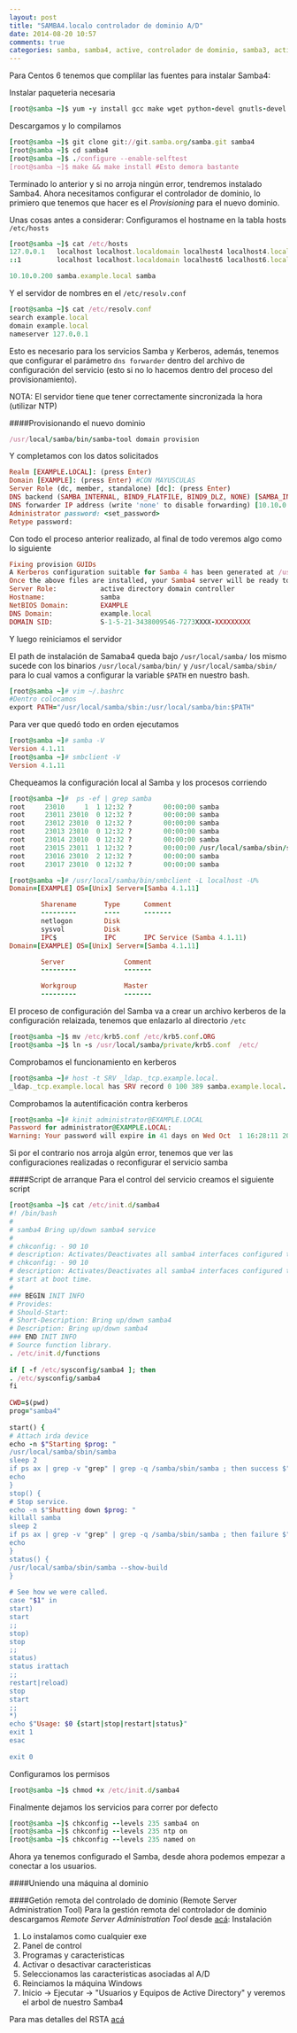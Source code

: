 ```yaml
---
layout: post
title: "SAMBA4.localo controlador de dominio A/D"
date: 2014-08-20 10:57
comments: true
categories: samba, samba4, active, controlador de dominio, samba3, active rirectory
---
```

Para Centos 6 tenemos que complilar las fuentes para instalar Samba4:

Instalar paqueteria necesaria
```ruby
[root@samba ~]$ yum -y install gcc make wget python-devel gnutls-devel openssl-devel libacl-devel krb5-server krb5-libs krb5-workstation bind bind-libs bind-utils
```
Descargamos y lo compilamos
```ruby
[root@samba ~]$ git clone git://git.samba.org/samba.git samba4
[root@samba ~]$ cd samba4
[root@samba ~]$ ./configure --enable-selftest
[root@samba ~]$ make && make install #Esto demora bastante
```
Terminado lo anterior y si no arroja ningún error, tendremos instalado Samba4. Ahora necesitamos configurar el controlador de dominio, lo primiero que tenemos que hacer es el <i>Provisioning</i> para el nuevo dominio.

Unas cosas antes a considerar:
Configuramos el hostname en la tabla hosts <code>/etc/hosts</code>
```ruby
[root@samba ~]$ cat /etc/hosts
127.0.0.1   localhost localhost.localdomain localhost4 localhost4.localdomain4
::1         localhost localhost.localdomain localhost6 localhost6.localdomain6

10.10.0.200 samba.example.local samba
```
Y el servidor de nombres en el <code>/etc/resolv.conf</code> 
```ruby
[root@samba ~]$ cat /etc/resolv.conf 
search example.local
domain example.local
nameserver 127.0.0.1
```
Esto es necesario para los servicios Samba y Kerberos, además, tenemos que configurar el parámetro <code>dns forwarder</code> dentro del archivo de configuración del servicio (esto si no lo hacemos dentro del proceso del provisionamiento).


NOTA: El servidor tiene que tener correctamente sincronizada la hora (utilizar NTP)

####Provisionando el nuevo dominio
```ruby
/usr/local/samba/bin/samba-tool domain provision
```
Y completamos con los datos solicitados
```ruby
Realm [EXAMPLE.LOCAL]: (press Enter)
Domain [EXAMPLE]: (press Enter) #CON MAYUSCULAS
Server Role (dc, member, standalone) [dc]: (press Enter)
DNS backend (SAMBA_INTERNAL, BIND9_FLATFILE, BIND9_DLZ, NONE) [SAMBA_INTERNAL]: (press Enter)
DNS forwarder IP address (write 'none' to disable forwarding) [10.10.0.1]: 10.10.0.1
Administrator password: <set_password>
Retype password:
```
Con todo el proceso anterior realizado, al final de todo veremos algo como lo siguiente
```ruby
Fixing provision GUIDs
A Kerberos configuration suitable for Samba 4 has been generated at /usr/local/samba/private/krb5.conf
Once the above files are installed, your Samba4 server will be ready to use
Server Role:           active directory domain controller
Hostname:              samba
NetBIOS Domain:        EXAMPLE
DNS Domain:            example.local
DOMAIN SID:            S-1-5-21-3438009546-7273XXXX-XXXXXXXXX
```
Y luego reiniciamos el servidor

El path de instalación de Samaba4 queda bajo <code>/usr/local/samba/</code> los mismo sucede con los binarios <code>/usr/local/samba/bin/</code> y <code>/usr/local/samba/sbin/</code> para lo cual vamos a configurar la variable <code>$PATH</code> en nuestro bash.
```ruby
[root@samba ~]# vim ~/.bashrc
#Dentro colocamos
export PATH="/usr/local/samba/sbin:/usr/local/samba/bin:$PATH"
```
Para ver que quedó todo en orden ejecutamos
```ruby
[root@samba ~]# samba -V
Version 4.1.11
[root@samba ~]# smbclient -V
Version 4.1.11
```
Chequeamos la configuración local al Samba y los procesos corriendo
```ruby
[root@samba ~]#  ps -ef | grep samba
root     23010     1  1 12:32 ?        00:00:00 samba
root     23011 23010  0 12:32 ?        00:00:00 samba
root     23012 23010  0 12:32 ?        00:00:00 samba
root     23013 23010  0 12:32 ?        00:00:00 samba
root     23014 23010  0 12:32 ?        00:00:00 samba
root     23015 23011  1 12:32 ?        00:00:00 /usr/local/samba/sbin/smbd -D --option=server role check:inhibit=yes --foreground
root     23016 23010  2 12:32 ?        00:00:00 samba
root     23017 23010  0 12:32 ?        00:00:00 samba
```
```ruby
[root@samba ~]# /usr/local/samba/bin/smbclient -L localhost -U%
Domain=[EXAMPLE] OS=[Unix] Server=[Samba 4.1.11]

        Sharename       Type      Comment
        ---------       ----      -------
        netlogon        Disk
        sysvol          Disk
        IPC$            IPC       IPC Service (Samba 4.1.11)
Domain=[EXAMPLE] OS=[Unix] Server=[Samba 4.1.11]

        Server               Comment
        ---------            -------

        Workgroup            Master
        ---------            -------
```
El proceso de configuración del Samba va a crear un archivo kerberos de la configuración relaizada, tenemos que enlazarlo al directorio <code>/etc</code>
```ruby
[root@samba ~]$ mv /etc/krb5.conf /etc/krb5.conf.ORG
[root@samba ~]$ ln -s /usr/local/samba/private/krb5.conf  /etc/
```
Comprobamos el funcionamiento en kerberos
```ruby
[root@samba ~]# host -t SRV _ldap._tcp.example.local.
_ldap._tcp.example.local has SRV record 0 100 389 samba.example.local.
```
Comprobamos la autentificación contra kerberos
```ruby
[root@samba ~]# kinit administrator@EXAMPLE.LOCAL 
Password for administrator@EXAMPLE.LOCAL: 
Warning: Your password will expire in 41 days on Wed Oct  1 16:28:11 2014
```

Si por el contrario nos arroja algún error, tenemos que ver las configuraciones realizadas o reconfigurar el servicio samba

####Script de arranque 
Para el control del servicio creamos el siguiente script
```ruby
[root@samba ~]$ cat /etc/init.d/samba4
#! /bin/bash
#
# samba4 Bring up/down samba4 service
#
# chkconfig: - 90 10
# description: Activates/Deactivates all samba4 interfaces configured to#
# chkconfig: - 90 10
# description: Activates/Deactivates all samba4 interfaces configured to
# start at boot time.
#
### BEGIN INIT INFO
# Provides:
# Should-Start:
# Short-Description: Bring up/down samba4
# Description: Bring up/down samba4
### END INIT INFO
# Source function library.
. /etc/init.d/functions
 
if [ -f /etc/sysconfig/samba4 ]; then
. /etc/sysconfig/samba4
fi
 
CWD=$(pwd)
prog="samba4"
 
start() {
# Attach irda device
echo -n $"Starting $prog: "
/usr/local/samba/sbin/samba
sleep 2
if ps ax | grep -v "grep" | grep -q /samba/sbin/samba ; then success $"samba4 startup"; else failure $"samba4 startup"; fi
echo
}
stop() {
# Stop service.
echo -n $"Shutting down $prog: "
killall samba
sleep 2
if ps ax | grep -v "grep" | grep -q /samba/sbin/samba ; then failure $"samba4 shutdown"; else success $"samba4 shutdown"; fi
echo
}
status() {
/usr/local/samba/sbin/samba --show-build
}
 
# See how we were called.
case "$1" in
start)
start
;;
stop)
stop
;;
status)
status irattach
;;
restart|reload)
stop
start
;;
*)
echo $"Usage: $0 {start|stop|restart|status}"
exit 1
esac
 
exit 0
```
Configuramos los permisos
```ruby
[root@samba ~]$ chmod +x /etc/init.d/samba4 
```
Finalmente dejamos los servicios para correr por defecto
```ruby
[root@samba ~]$ chkconfig --levels 235 samba4 on
[root@samba ~]$ chkconfig --levels 235 ntp on
[root@samba ~]$ chkconfig --levels 235 named on
```
Ahora ya tenemos configurado el Samba, desde ahora podemos empezar a conectar a los usuarios.

####Uniendo una máquina al dominio


####Getión remota del controlado de dominio (Remote Server Administration Tool)
Para la gestión remota del controlador de dominio descargamos <i>Remote Server Administration Tool</i> desde [acá](http://www.microsoft.com/es-es/download/details.aspx?id=7887):
 Instalación
<ol>
<li>Lo instalamos como cualquier exe</li>
<li>Panel de control </li>
<li>Programas y caracteristicas</li>
<li>Activar o desactivar caracteristicas</li>
<li>Seleccionamos las caracteristicas asociadas al A/D</li>
<li>Reinciamos la máquina Windows</li>
<li>Inicio -> Ejecutar -> "Usuarios y Equipos de Active Directory" y veremos el arbol de nuestro Samba4</li>
</ol>

Para mas detalles del RSTA [acá](https://wiki.samba.org/index.php/Installing_RSAT_on_Windows_for_AD_Management)




